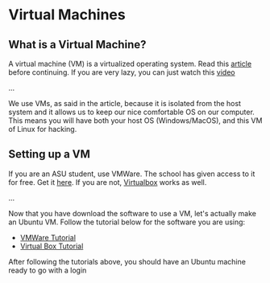 # Virtual Machines

## What is a Virtual Machine?

A virtual machine (VM) is a virtualized operating system. Read this 
[article](https://www.redhat.com/en/topics/virtualization/what-is-a-virtual-machine) before
continuing. If you are very lazy, you can just watch this [video](https://www.youtube.com/watch?v=yIVXjl4SwVo)

...

We use VMs, as said in the article, because it is isolated from the host system and 
it allows us to keep our nice comfortable OS on our computer. This means you will
have both your host OS (Windows/MacOS), and this VM of Linux for hacking.

## Setting up a VM 

If you are an ASU student, use VMWare. The school has given access
to it for free. Get it [here](https://ets.engineering.asu.edu/vmware/).
If you are not, [Virtualbox](https://www.virtualbox.org/wiki/Downloads) works as well.

...

Now that you have download the software to use a VM, let's actually make an Ubuntu VM.
Follow the tutorial below for the software you are using:
- [VMWare Tutorial](https://linuxhint.com/install_ubuntu_vmware_workstation/)
- [Virtual Box Tutorial](https://itsfoss.com/install-linux-in-virtualbox/)

After following the tutorials above, you should have an Ubuntu machine ready to go with a
login 